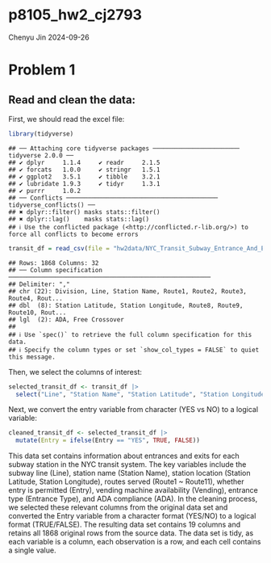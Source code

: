 p8105_hw2_cj2793
================
Chenyu Jin
2024-09-26

# Problem 1

## Read and clean the data:

First, we should read the excel file:

``` r
library(tidyverse)
```

    ## ── Attaching core tidyverse packages ──────────────────────── tidyverse 2.0.0 ──
    ## ✔ dplyr     1.1.4     ✔ readr     2.1.5
    ## ✔ forcats   1.0.0     ✔ stringr   1.5.1
    ## ✔ ggplot2   3.5.1     ✔ tibble    3.2.1
    ## ✔ lubridate 1.9.3     ✔ tidyr     1.3.1
    ## ✔ purrr     1.0.2     
    ## ── Conflicts ────────────────────────────────────────── tidyverse_conflicts() ──
    ## ✖ dplyr::filter() masks stats::filter()
    ## ✖ dplyr::lag()    masks stats::lag()
    ## ℹ Use the conflicted package (<http://conflicted.r-lib.org/>) to force all conflicts to become errors

``` r
transit_df = read_csv(file = "hw2data/NYC_Transit_Subway_Entrance_And_Exit_Data.csv")
```

    ## Rows: 1868 Columns: 32
    ## ── Column specification ────────────────────────────────────────────────────────
    ## Delimiter: ","
    ## chr (22): Division, Line, Station Name, Route1, Route2, Route3, Route4, Rout...
    ## dbl  (8): Station Latitude, Station Longitude, Route8, Route9, Route10, Rout...
    ## lgl  (2): ADA, Free Crossover
    ## 
    ## ℹ Use `spec()` to retrieve the full column specification for this data.
    ## ℹ Specify the column types or set `show_col_types = FALSE` to quiet this message.

Then, we select the columns of interest:

``` r
selected_transit_df <- transit_df |>
  select("Line", "Station Name", "Station Latitude", "Station Longitude", c("Route1":"Route11"), "Entry", "Vending", "Entrance Type", "ADA")
```

Next, we convert the entry variable from character (YES vs NO) to a
logical variable:

``` r
cleaned_transit_df <- selected_transit_df |>
  mutate(Entry = ifelse(Entry == "YES", TRUE, FALSE))
```

This data set contains information about entrances and exits for each
subway station in the NYC transit system. The key variables include the
subway line (Line), station name (Station Name), station location
(Station Latitude, Station Longitude), routes served (Route1 ~ Route11),
whether entry is permitted (Entry), vending machine availability
(Vending), entrance type (Entrance Type), and ADA compliance (ADA). In
the cleaning process, we selected these relevant columns from the
original data set and converted the Entry variable from a character
format (YES/NO) to a logical format (TRUE/FALSE). The resulting data set
contains 19 columns and retains all 1868 original rows from the source
data. The data set is tidy, as each variable is a column, each
observation is a row, and each cell contains a single value.

